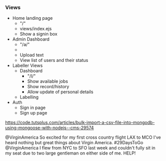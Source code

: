 ### Views
- Home landing page
    - "/"
    - views/index.ejs
    - Show a signin box
- Admin Dashboard
    - "/a/"
    - 
    - Upload text
    - View list of users and their status
- Labeller Views
    - Dashboard
        - "/l/"
        - Show available jobs
        - Show record/history
        - Allow update of personal details
    - Labelling
- Auth
    - Sign in page
    - Sign up page


https://code.tutsplus.com/articles/bulk-import-a-csv-file-into-mongodb-using-mongoose-with-nodejs--cms-29574


@VirginAmerica So excited for my first cross country flight LAX to MCO I've heard nothing but great things about Virgin America. #29DaysToGo
@VirginAmerica  I flew from NYC to SFO last week and couldn't fully sit in my seat due to two large gentleman on either side of me. HELP!